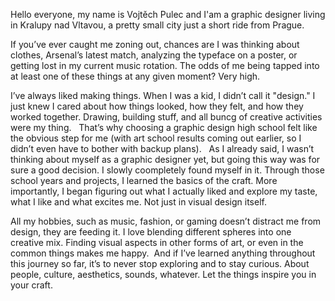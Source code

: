 Hello everyone, my name is Vojtěch Pulec and I'am a graphic designer living in Kralupy nad Vltavou, a pretty small city just a short ride from Prague.

If you’ve ever caught me zoning out, chances are I was thinking about clothes, Arsenal’s latest match, analyzing the typeface on a poster, or getting lost in my current music rotation. The odds of me being tapped into at least one of these things at any given moment? Very high.

I’ve always liked making things. When I was a kid, I didn’t call it "design." I just knew I cared about how things looked, how they felt, and how they worked together. Drawing, building stuff, and all buncg of creative activities were my thing.   That’s why choosing a graphic design high school felt like the obvious step for me (with art school results coming out earlier, so I didn’t even have to bother with backup plans).  
As I already said, I wasn’t thinking about myself as a graphic designer yet, but going this way was for sure a good decision. I slowly coompletely found myself in it. Through those school years and projects, I learned the basics of the craft. More importantly, I began figuring out what I actually liked and explore my taste, what I like and what excites me. Not just in visual design itself. 

All my hobbies, such as music, fashion, or gaming doesn’t distract me from design, they are feeding it. I love blending different spheres into one creative mix. Finding visual aspects in  other forms of art, or even in the common things makes me happy.  And if I’ve learned anything throughout this journey so far, it’s to never stop exploring and to stay curious. About people, culture, aesthetics, sounds, whatever. Let the things inspire you in your craft.  
